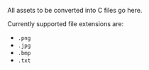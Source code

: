 All assets to be converted into C files go here.

Currently supported file extensions are:
* `.png`
* `.jpg`
* `.bmp`
* `.txt`
